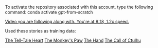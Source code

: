 To activate the repository associated with this account, type the following command:
conda activate gpt-from-scratch

[Video you are following along with. You're at 8:18, 1.2x speed.](https://www.youtube.com/watch?v=kCc8FmEb1nY)

Used these stories as training data:

[The Tell-Tale Heart](https://www.libraryofshortstories.com/onlinereader/the-tell-tale-heart)
[The Monkey's Paw](https://www.libraryofshortstories.com/onlinereader/the-monkeys-paw)
[The Hand](https://www.libraryofshortstories.com/onlinereader/the-hand)
[The Call of Ctulhu](https://www.libraryofshortstories.com/onlinereader/the-call-of-cthulhu)